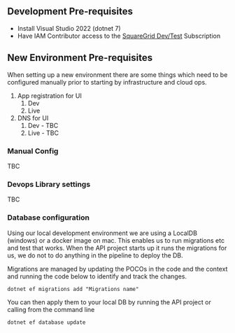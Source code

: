 ## Development Pre-requisites
* Install Visual Studio 2022 (dotnet 7)
* Have IAM Contributor access to the [SquareGrid Dev/Test](https://portal.azure.com/#@michaellaw.me/resource/subscriptions/a3ac85e7-ff10-4e73-b806-3ab91af8f0c4/overview) Subscription

## New Environment Pre-requisites
When setting up a new environment there are some things which need to be configured manually prior to starting by infrastructure and cloud ops.

1. App registration for UI
   1. Dev
   2. Live
2. DNS for UI
   1. Dev - TBC
   2. Live - TBC

### Manual Config
TBC

### Devops Library settings
TBC

### Database configuration

Using our local development environment we are using a LocalDB (windows) or a docker image on mac. This enables us to run migrations etc and test that works. When the API project starts up it runs the migrations for us, we do not to do anything in the pipeline to deploy the DB.

Migrations are managed by updating the POCOs in the code and the context and running the code below to identify and track the changes.

```
dotnet ef migrations add "Migrations name"
```

You can then apply them to your local DB by running the API project or calling from the command line

```
dotnet ef database update
```